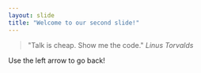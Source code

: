 ```yaml
---
layout: slide
title: "Welcome to our second slide!"
---
```

> "Talk is cheap. Show me the code." *Linus Torvalds*

Use the left arrow to go back!
